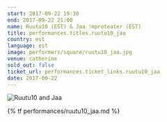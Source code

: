```yaml
---
start: 2017-09-22 19:30
end: 2017-09-22 21:00
name: Ruutu10 (EST) & Jaa !mproteater (EST)
title: performances.titles.ruutu10_jaa
country: est
language: est
image: performers/square/ruutu10_jaa.jpg
venue: catherine
sold_out: false
ticket_url: performances.ticket_links.ruutu10_jaa
date: 2017-09-22
---
```


<picture>
    <source media="(min-width: 1200px)" srcset="{% asset_path performers/wide/ruutu10_jaa_large.jpg %}">
    <source media="(min-width: 768px)" srcset="{% asset_path performers/wide/ruutu10_jaa_large.jpg %}">
    <img src="{% asset_path performers/square/ruutu10_jaa.jpg %}" alt="Ruutu10 and Jaa">
</picture>

{% tf performances/ruutu10_jaa.md %}
